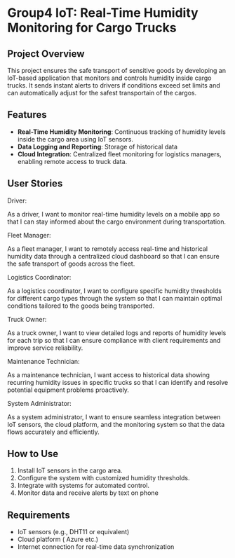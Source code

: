 # Group4 IoT: Real-Time Humidity Monitoring for Cargo Trucks

## Project Overview
This project ensures the safe transport of sensitive goods by developing an IoT-based application that monitors and controls humidity inside cargo trucks. It sends instant alerts to drivers if conditions exceed set limits and can automatically adjust for the safest transportain of the cargos.

## Features

- **Real-Time Humidity Monitoring**: Continuous tracking of humidity levels inside the cargo area using IoT sensors.
- **Data Logging and Reporting**: Storage of historical data 
- **Cloud Integration**: Centralized fleet monitoring for logistics managers, enabling remote access to truck data.

## User Stories

Driver:

As a driver, I want to monitor real-time humidity levels on a mobile app so that I can stay informed about the cargo environment during transportation.

Fleet Manager:

As a fleet manager, I want to remotely access real-time and historical humidity data through a centralized cloud dashboard so that I can ensure the safe transport of 
goods across the fleet.

Logistics Coordinator:

As a logistics coordinator, I want to configure specific humidity thresholds for different cargo types through the system so that I can maintain optimal conditions tailored to the goods being transported.

Truck Owner:

As a truck owner, I want to view detailed logs and reports of humidity levels for each trip so that I can ensure compliance with client requirements and improve service 
reliability.

Maintenance Technician:

As a maintenance technician, I want access to historical data showing recurring humidity issues in specific trucks so that I can identify and resolve potential equipment problems proactively.

System Administrator:

As a system administrator, I want to ensure seamless integration between IoT sensors, the cloud platform, and the monitoring system so that the data flows accurately and efficiently.

## How to Use
1. Install IoT sensors in the cargo area.
2. Configure the system with customized humidity thresholds.
3. Integrate with systems for automated control.
4. Monitor data and receive alerts by text on phone

## Requirements
- IoT sensors (e.g., DHT11 or equivalent)
- Cloud platform ( Azure etc.)
- Internet connection for real-time data synchronization
